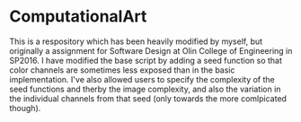 # ComputationalArt
This is a respository which has been heavily modified by myself, but originally a assignment for Software Design at Olin College of Engineering in SP2016. I have modified the base script by adding a seed function so that color channels are sometimes less exposed than in the basic implementation. I've also allowed users to specify the complexity of the seed functions and therby the image complexity, and also the variation in the individual channels from that seed (only towards the more comlpicated though).